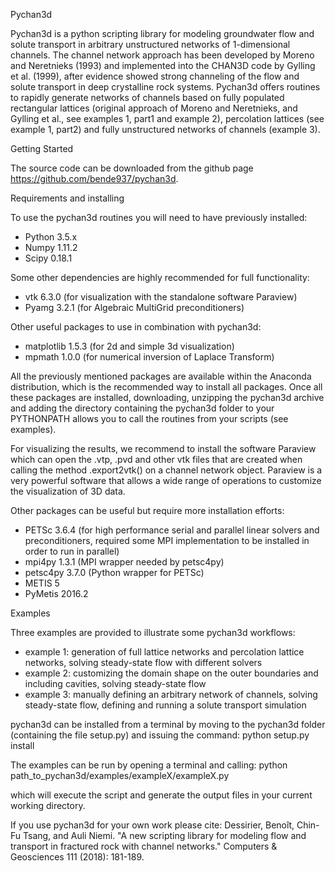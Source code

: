 Pychan3d

Pychan3d is a python scripting library for modeling groundwater flow and solute transport in arbitrary unstructured
networks of 1-dimensional channels. The channel network approach has been developed by Moreno and Neretnieks (1993) and
implemented into the CHAN3D code by Gylling et al. (1999), after evidence showed strong channeling of the flow and
solute transport in deep crystalline rock systems. Pychan3d offers routines to rapidly generate networks of channels
based on fully populated rectangular lattices (original approach of Moreno and Neretnieks, and Gylling et al., see
examples 1, part1 and example 2), percolation lattices (see example 1, part2) and fully unstructured networks of
channels (example 3).


Getting Started

The source code can be downloaded from the github page https://github.com/bende937/pychan3d.


Requirements and installing

To use the pychan3d routines you will need to have previously installed:
- Python 3.5.x
- Numpy 1.11.2
- Scipy 0.18.1

Some other dependencies are highly recommended for full functionality:

- vtk 6.3.0 (for visualization with the standalone software Paraview)
- Pyamg 3.2.1 (for Algebraic MultiGrid preconditioners)

Other useful packages to use in combination with pychan3d:

- matplotlib 1.5.3 (for 2d and simple 3d visualization)
- mpmath 1.0.0 (for numerical inversion of Laplace Transform)

All the previously mentioned packages are available within the Anaconda distribution, which is the recommended way
to install all packages. Once all these packages are installed, downloading, unzipping the pychan3d archive and adding
the directory containing the pychan3d folder to your PYTHONPATH allows you to call the routines from your scripts (see
examples).

For visualizing the results, we recommend to install the software Paraview which can open the .vtp, .pvd and other vtk
files that are created when calling the method .export2vtk() on a channel network object. Paraview is a very powerful
software that allows a wide range of operations to customize the visualization of 3D data.


Other packages can be useful but require more installation efforts:

- PETSc 3.6.4 (for high performance serial and parallel linear solvers and preconditioners, required some MPI
implementation to be installed in order to run in parallel)
- mpi4py 1.3.1 (MPI wrapper needed by petsc4py)
- petsc4py 3.7.0 (Python wrapper for PETSc)
- METIS 5
- PyMetis 2016.2


Examples

Three examples are provided to illustrate some pychan3d workflows:
- example 1: generation of full lattice networks and percolation lattice networks, solving steady-state flow with
different solvers
- example 2: customizing the domain shape on the outer boundaries and including cavities, solving steady-state flow
- example 3: manually defining an arbitrary network of channels, solving steady-state flow, defining and running a
solute transport simulation

pychan3d can be installed from a terminal by moving to the pychan3d folder (containing the file setup.py) and issuing the command:
python setup.py install

The examples can be run by opening a terminal and calling:
python path_to_pychan3d/examples/exampleX/exampleX.py

which will execute the script and generate the output files in your current working directory.


If you use pychan3d for your own work please cite:
Dessirier, Benoît, Chin-Fu Tsang, and Auli Niemi. "A new scripting library for modeling flow and transport in fractured rock with channel networks." Computers & Geosciences 111 (2018): 181-189.

